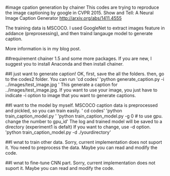 #image cpation generation by chainer
  This codes are trying to reproduce the image captioning by google in CVPR 2015.
  Show and Tell: A Neural Image Caption Generator
  http://arxiv.org/abs/1411.4555

  The training data is MSCOCO. I used GoogleNet to extract  images feature in addance (preprosessing), and then traind langauge model to generate caption.  

  More information is in my blog post. 

##requirement
  chainer 1.5 
  and some more packages. 
  If you are new, I suggest you to install Anaconda and then install chainer.

##I just want to generate caption!
OK, first, save the all the folders. then, go to the codes2 folder.
  You can run 
  'cd codes'
  'python generate_caption.py -i ../images/test_image.jpg '
  This generate a caption for ../images/test_image.jpg. If you want to use your image, you just have to indicate -i option to image that you want to generate captions. 

##I want to the model by myself.
MSCOCO caption data is preprocessed and pickled, so you can train easily.
  ' cd codes'
  'python train_caption_model.py '
  'python train_caption_model.py  -g 0 # to use gpu. change the number to gpu_id'
  The log and trained model will be saved to a directory (experiment1 is defalt)
  If you want to change, use -d option. 
  'python train_caption_model.py -d ./yourdirectory'

##I wnat to train other data.
Sorry, current implementation does not suport it. You need to preprocess the data. Maybe you can read and modify the code. 

##I wnat to fine-tune CNN part. 
Sorry, current implementation does not suport it. Maybe you can read and modify the code. 
